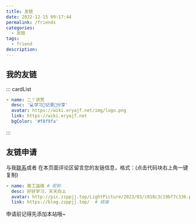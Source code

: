 ```yaml
---
title: 友链
date: 2022-12-15 09:17:44
permalink: /friends
categories:
  - 友链
tags:
  - friend
description:
---
```


<!--
普通卡片列表容器，可用于友情链接、项目推荐、古诗词展示等。
cardList 后面可跟随一个数字表示每行最多显示多少个，选值范围1~4，默认3。在小屏时会根据屏幕宽度减少每行显示数量。
-->

## 我的友链

::: cardList

```yaml
- name: 二丫讲梵
  desc: '💻学习📝记录🔗分享'
  avatar: https://wiki.eryajf.net/img/logo.png
  link: https://wiki.eryajf.net
  bgColor: '#f8f9fa'
```

:::

## 友链申请

与我[联系](/about/)或者 在本页面评论区留言您的友链信息，格式：(点击代码块右上角一键复制)

```yaml
- name: 章工运维 # 昵称
  desc: 好好学习，天天向上
  avatar: http://pic.zzppjj.top/LightPicture/2023/03/c818c3c19bf7c336.png # 头像
  link: https://blog.zzppjj.top/  # 链接
```

申请前记得先添加本站哦~
